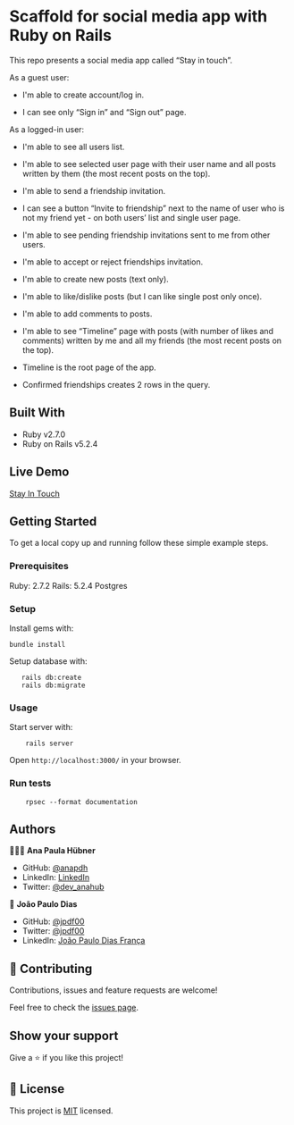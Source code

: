 # Scaffold for social media app with Ruby on Rails

This repo presents a social media app called “Stay in touch”.

As a guest user:

- I'm able to create account/log in.

- I can see only “Sign in” and “Sign out” page.

As a logged-in user:

- I'm able to see all users list.

- I'm able to see selected user page with their user name and all posts written by them (the most recent posts on the top).

- I'm able to send a friendship invitation.

- I can see a button “Invite to friendship” next to the name of user who is not my friend yet - on both users’ list and single user page.

- I'm able to see pending friendship invitations sent to me from other users.

- I'm able to accept or reject friendships invitation.

- I'm able to create new posts (text only).

- I'm able to like/dislike posts (but I can like single post only once).

- I'm able to add comments to posts.

- I'm able to see “Timeline” page with posts (with number of likes and comments) written by me and all my friends (the most recent posts on the top).

- Timeline is the root page of the app.

- Confirmed friendships creates 2 rows in the query.

## Built With

- Ruby v2.7.0
- Ruby on Rails v5.2.4

## Live Demo

[Stay In Touch](https://stay-in-touch-2021.herokuapp.com/)


## Getting Started

To get a local copy up and running follow these simple example steps.

### Prerequisites

Ruby: 2.7.2
Rails: 5.2.4
Postgres

### Setup

Install gems with:

```
bundle install
```

Setup database with:

```
   rails db:create
   rails db:migrate
```

### Usage

Start server with:

```
    rails server
```

Open `http://localhost:3000/` in your browser.

### Run tests

```
    rpsec --format documentation
```
## Authors

👩🏼‍💻 **Ana Paula Hübner**

- GitHub: [@anapdh](https://github.com/anapdh)
- LinkedIn: [LinkedIn](https://www.linkedin.com/in/anapdh)
- Twitter: [@dev_anahub](https://twitter.com/dev_anahub)

👤 **João Paulo Dias**

- GitHub: [@jpdf00](https://github.com/jpdf00)
- Twitter: [@jpdf00](https://twitter.com/jpdf00)
- LinkedIn: [João Paulo Dias França](https://linkedin.com/linkedinhandle)

## 🤝 Contributing

Contributions, issues and feature requests are welcome!

Feel free to check the [issues page](https://github.com/jpdf00/ror-social-scaffold/issues).

## Show your support

Give a ⭐️ if you like this project!

## 📝 License

This project is [MIT](./LICENSE) licensed.

